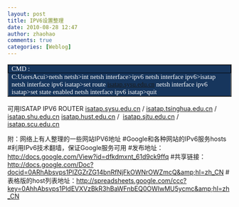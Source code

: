 ```yaml
---
layout: post
title: IPV6设置整理
date: 2010-08-28 12:47
author: zhaohao
comments: true
categories: [Weblog]
---
```

<table style="border-collapse: collapse;" border="1" cellspacing="0" cellpadding="0">
<tbody>
<tr style="height: 13.7pt;">
<td style="width: 426.1pt; border: 1pt solid windowtext; background: none repeat scroll 0% 0% #17365d; padding: 0cm 5.4pt; height: 13.7pt;" valign="top" width="568"><span lang="EN-US" style="font-size: 11pt; font-family: 'Lucida Console'; color: white;">CMD :</span></td>
</tr>
<tr>
<td style="width: 426.1pt; border-width: medium 1pt 1pt; border-style: none solid solid; border-color: -moz-use-text-color windowtext windowtext; background: none repeat scroll 0% 0% #17365d; padding: 0cm 5.4pt;" valign="top" width="568"><span lang="EN-US" style="font-size: 11pt; font-family: 'Lucida Console'; color: white;">C:UsersAcui&gt;netsh
netsh&gt;int
netsh interface&gt;ipv6
netsh interface ipv6&gt;isatap
netsh interface ipv6 isatap&gt;set route <a href="http://isatap.sysu.edu.cn/">isatap.sysu.edu.cn</a>
netsh interface ipv6 isatap&gt;set state enabled
netsh interface ipv6 isatap&gt;quit</span></td>
</tr>
</tbody>
</table>
可用ISATAP IPV6 ROUTER
<a href="http://isatap.sysu.edu.cn/">isatap.sysu.edu.cn</a> / <a href="http://isatap.tsinghua.edu.cn/">isatap.tsinghua.edu.cn</a> / <a href="http://isatap.shu.edu.cn/">isatap.shu.edu.cn</a>
<a href="http://isatap.hust.edu.cn/">isatap.hust.edu.cn</a> /  <a href="http://isatap.sjtu.edu.cn/">isatap.sjtu.edu.cn</a> / <a href="http://isatap.scu.edu.cn/">isatap.scu.edu.cn</a>

附：网络上有人整理的一些网站IPV6地址
#Google和各种网站的IPv6服务hosts #利用IPv6技术翻墙，保证Google服务可用
#发布地址：<a href="http://docs.google.com/View?id=dfkdmxnt_61d9ck9ffq">http://docs.google.com/View?id=dfkdmxnt_61d9ck9ffq</a>
#共享链接：<a href="http://docs.google.com/Doc?docid=0ARhAbsvps1PlZGZrZG14bnRfNjFkOWNrOWZmcQ&amp;hl=zh_CN">http://docs.google.com/Doc?docid=0ARhAbsvps1PlZGZrZG14bnRfNjFkOWNrOWZmcQ&amp;hl=zh_CN</a>
#表格版的host列表地址：<a href="http://spreadsheets.google.com/ccc?key=0AhhAbsvps1PldEVXVzBkR3hBaWFnbEQ0OWIwMU5ycmc&amp;hl=zh_CN">http://spreadsheets.google.com/ccc?key=0AhhAbsvps1PldEVXVzBkR3hBaWFnbEQ0OWIwMU5ycmc&amp;hl=zh_CN</a>
